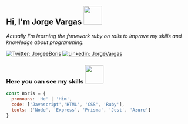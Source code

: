 <h2>Hi, I'm Jorge Vargas <img src="https://media.giphy.com/media/SScTyz7dQ0Gf7c9dZ9/giphy.gif" width="50"></h2>

<p><em>Actually I'm learning the frmework ruby on rails to improve my skills and knowledge about programming.</em></p>

[![Twitter: JorgeeBoris](https://img.shields.io/twitter/follow/JorgeeBoris?style=social)](https://twitter.com/JorgeeBoris)
[![Linkedin: JorgeVargas](https://img.shields.io/badge/LinkedIn-0077B5?style=for-the-badge&logo=linkedin&logoColor=white)](https://www.linkedin.com/in/jorgeboris/)

<h3>Here you can see my skills <img src="https://media.giphy.com/media/PqjTdvXImZQfcmTYEO/giphy.gif" width="50"></h3>

```javascript
const Boris = {
  pronouns: 'He' | 'Him',
  code: ['Javascript','HTML', 'CSS', 'Ruby'], 
  tools: ['Node', 'Express', 'Prisma', 'Jest', 'Azure']
}
```
